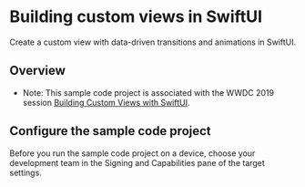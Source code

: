 # Building custom views in SwiftUI

Create a custom view with data-driven transitions and animations in SwiftUI.

## Overview

- Note: This sample code project is associated with the WWDC 2019 session [Building Custom Views with SwiftUI](https://developer.apple.com/videos/play/wwdc19/237/).

## Configure the sample code project

Before you run the sample code project on a device, choose your development team in the Signing and Capabilities pane of the target settings.
